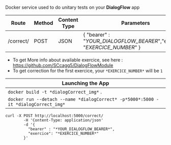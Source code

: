 Docker service used to do unitary tests on your **DialogFlow** app

Route| Method| Content Type |Parameters|
-----|-------|--------------|----------|
/correct/ | POST | JSON | { "bearer" : "*YOUR_DIALOGFLOW_BEARER*","exercice": "*EXERCICE_NUMBER*" }|
	
* To get More info about available exercice, see here : https://github.com/SCcagg5/DialogFlowModule
* To get correction for the first exercice, your `*EXERCICE_NUMBER*` will be `1`

Launching the App|
--|
 `docker build -t *dialogCorrect_img*` . |
 `docker run --detach --name *dialogCorrect* -p*5000*:5000 -it *dialogCorrect_img*`|



```
curl -X POST http://localhost:5000/correct/ 
        -H 'Content-Type: application/json' 
        -d '{ 
          "bearer" : "*YOUR_DIALOGFLOW_BEARER*", 
          "exercice": "*EXERCICE_NUMBER*"
        }'
```

